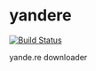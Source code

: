 # yandere

[![Build Status](https://travis-ci.org/manageryzy/yandere.svg?branch=master)](https://travis-ci.org/manageryzy/yandere)

yande.re downloader
